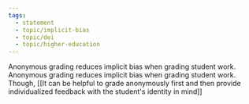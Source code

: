 ```yaml
---
tags: 
  - statement
  - topic/implicit-bias
  - topic/dei
  - topic/higher-education
---
```

Anonymous grading reduces implicit bias when grading student work.
Anonymous grading reduces implicit bias when grading student work. Though, [[It can be helpful to grade anonymously first and then provide individualized feedback with the student's identity in mind]]